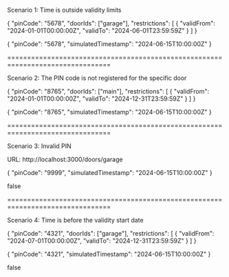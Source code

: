 Scenario 1: Time is outside validity limits

{
  "pinCode": "5678",
  "doorIds": ["garage"],
  "restrictions": [
    {
      "validFrom": "2024-01-01T00:00:00Z",
      "validTo": "2024-06-01T23:59:59Z"
    }
  ]
}

{
  "pinCode": "5678",
  "simulatedTimestamp": "2024-06-15T10:00:00Z"
}

================================================================================

Scenario 2: The PIN code is not registered for the specific door

{
  "pinCode": "8765",
  "doorIds": ["main"],
  "restrictions": [
    {
      "validFrom": "2024-01-01T00:00:00Z",
      "validTo": "2024-12-31T23:59:59Z"
    }
  ]
}

{
  "pinCode": "8765",
  "simulatedTimestamp": "2024-06-15T10:00:00Z"
}

================================================================================

Scenario 3: Invalid PIN

URL: http://localhost:3000/doors/garage

{
  "pinCode": "9999",
  "simulatedTimestamp": "2024-06-15T10:00:00Z"
}

false

================================================================================

Scenario 4: Time is before the validity start date

{
  "pinCode": "4321",
  "doorIds": ["garage"],
  "restrictions": [
    {
      "validFrom": "2024-07-01T00:00:00Z",
      "validTo": "2024-12-31T23:59:59Z"
    }
  ]
}

{
  "pinCode": "4321",
  "simulatedTimestamp": "2024-06-15T10:00:00Z"
}

false
